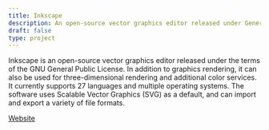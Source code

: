```yaml
---
title: Inkscape
description: An open-source vector graphics editor released under General Public License
draft: false
type: project
---
```

Inkscape is an open-source vector graphics editor released under the terms of the GNU General Public License. In addition to graphics rendering, it can also be used for three-dimensional rendering and additional color services. It currently supports 27 languages ​​and multiple operating systems. The software uses Scalable Vector Graphics (SVG) as a default, and can import and export a variety of file formats.



[Website](https://inkscape.org/)
